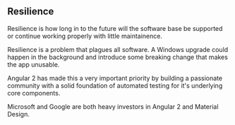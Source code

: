 ## Resilience

Resilience is how long in to the future will the software base be supported or continue working properly with little maintainence.

Resilience is a problem that plagues all software.  A Windows upgrade could happen in the background and introduce some breaking change that makes the app unusable.

Angular 2 has made this a very important priority by building a passionate community with a solid foundation of automated testing for it's underlying core components.

Microsoft and Google are both heavy investors in Angular 2 and Material Design.

